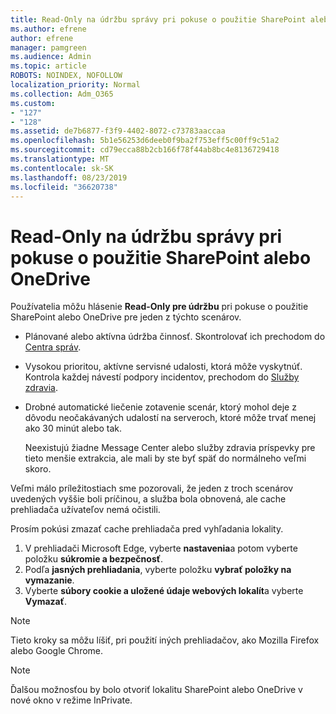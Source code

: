 ```yaml
---
title: Read-Only na údržbu správy pri pokuse o použitie SharePoint alebo OneDrive
ms.author: efrene
author: efrene
manager: pamgreen
ms.audience: Admin
ms.topic: article
ROBOTS: NOINDEX, NOFOLLOW
localization_priority: Normal
ms.collection: Adm_O365
ms.custom:
- "127"
- "128"
ms.assetid: de7b6877-f3f9-4402-8072-c73783aaccaa
ms.openlocfilehash: 5b1e56253d6deeb0f9ba2f753eff5c00ff9c51a2
ms.sourcegitcommit: cd79ecca88b2cb166f78f44ab8bc4e8136729418
ms.translationtype: MT
ms.contentlocale: sk-SK
ms.lasthandoff: 08/23/2019
ms.locfileid: "36620738"
---
```

# <a name="read-only-for-maintenance-message-when-attempting-to-use-sharepoint-or-onedrive"></a>Read-Only na údržbu správy pri pokuse o použitie SharePoint alebo OneDrive

Používatelia môžu hlásenie **Read-Only pre údržbu** pri pokuse o použitie SharePoint alebo OneDrive pre jeden z týchto scenárov. 

-   Plánované alebo aktívna údržba činnosť.  Skontrolovať ich prechodom do [Centra správ](https://portal.office.com/adminportal/home#/messagecenter).
-   Vysokou prioritou, aktívne servisné udalosti, ktorá môže vyskytnúť. Kontrola každej návestí podpory incidentov, prechodom do [Služby zdravia](https://portal.office.com/adminportal/home#/servicehealth).
-   Drobné automatické liečenie zotavenie scenár, ktorý mohol deje z dôvodu neočakávaných udalostí na serveroch, ktoré môže trvať menej ako 30 minút alebo tak. 
    
    Neexistujú žiadne Message Center alebo služby zdravia príspevky pre tieto menšie extrakcia, ale mali by ste byť späť do normálneho veľmi skoro.

Veľmi málo príležitostiach sme pozorovali, že jeden z troch scenárov uvedených vyššie boli príčinou, a služba bola obnovená, ale cache prehliadača užívateľov nemá očistili.

Prosím pokúsi zmazať cache prehliadača pred vyhľadania lokality.

1. V prehliadači Microsoft Edge, vyberte **nastavenia**a potom vyberte položku **súkromie a bezpečnosť**.
2. Podľa **jasných prehliadania**, vyberte položku **vybrať položky na vymazanie**.
3. Vyberte **súbory cookie a uložené údaje webových lokalít**a vyberte **Vymazať**.

>[!Note] 
> Tieto kroky sa môžu líšiť, pri použití iných prehliadačov, ako Mozilla Firefox alebo Google Chrome.

>[!Note] 
> Ďalšou možnosťou by bolo otvoriť lokalitu SharePoint alebo OneDrive v nové okno v režime InPrivate.